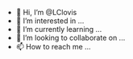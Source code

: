 - 👋 Hi, I’m @LClovis
- 👀 I’m interested in ...
- 🌱 I’m currently learning ...
- 💞️ I’m looking to collaborate on ...
- 📫 How to reach me ...

<!---
LClovis/LClovis is a ✨ special ✨ repository because its `README.md` (this file) appears on your GitHub profile.
You can click the Preview link to take a look at your changes.
--->
